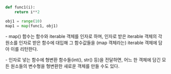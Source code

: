 ```python
def func1(i):
    return i**2

obj1 = range(10)
map1 = map(func1, obj1)
```

\- map() 함수는 함수와 iterable 객체를 인자로 하며, 인자로 받은 iterable 객체의 각 원소를 인자로 받은 함수에 대입해 그 함수값들을 (map 객체라는) iterable 객체에 담아 이를 리턴한다.

\- 인자로 넣는 함수에 형변환 함수들(int(), str() 등)을 전달하면, 어느 한 객체에 담긴 모든 원소들의 변수형을 형변환한 새로운 객체를 만들 수도 있다.